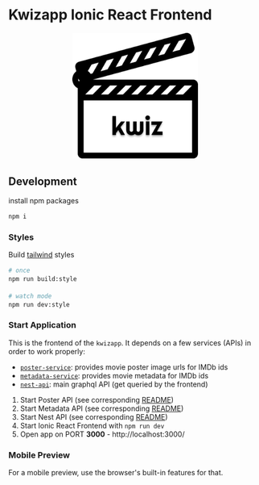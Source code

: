 # Kwizapp Ionic React Frontend

<p align="center">
  <a href="https://kwizapp.github.io" target="blank"><img src="public/assets/kwiz_logo.png" width="250" alt="Kwizapp Logo" /></a>
</p>

## Development

install npm packages

```bash
npm i
```

### Styles
Build [tailwind](https://tailwindcss.com/) styles

```bash
# once
npm run build:style

# watch mode
npm run dev:style
```

### Start Application

This is the frontend of the `kwizapp`. It depends on a few services (APIs) in order to work properly:

* [`poster-service`](https://github.com/kwizapp/poster-service): provides movie poster image urls for IMDb ids
* [`metadata-service`](https://github.com/kwizapp/metadata-service): provides movie metadata for IMDb ids
* [`nest-api`](https://github.com/kwizapp/nest-api): main graphql API (get queried by the frontend)


1. Start Poster API (see corresponding [README](https://github.com/kwizapp/poster-service))
2. Start Metadata API (see corresponding [README](https://github.com/kwizapp/metadata-service))
3. Start Nest API (see corresponding [README](https://github.com/kwizapp/nest-api))
4. Start Ionic React Frontend with `npm run dev`
5. Open app on PORT **3000** - http://localhost:3000/

### Mobile Preview

For a mobile preview, use the browser's built-in features for that.
